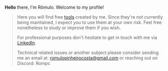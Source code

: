 <b>Hello</b> there, I'm Rômulo. Welcome to my profile! 
> 
> 
> Here you will find free [tools](https://github.com/PinheiroCosta/MyScripts) created by me. Since they're not currently being maintained, I expect you to use them at your own risk. Feel free nonetheless to study or improve them if you wish. 
> 
> For professional purposes don't hesitate to get in touch with me via [LinkedIn](https://www.linkedin.com/in/pinheirocosta/).  
>  
> Technical related issues or another subject please consider sending me an email at: romulopinheirocosta@gmail.com or reaching out on Discord: Rompc
